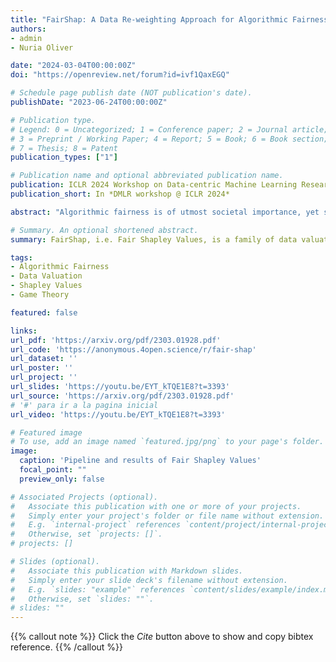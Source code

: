 ```yaml
---
title: "FairShap: A Data Re-weighting Approach for Algorithmic Fairness based on Shapley Values"
authors:
- admin
- Nuria Oliver

date: "2024-03-04T00:00:00Z"
doi: "https://openreview.net/forum?id=ivf1QaxEGQ"

# Schedule page publish date (NOT publication's date).
publishDate: "2023-06-24T00:00:00Z"

# Publication type.
# Legend: 0 = Uncategorized; 1 = Conference paper; 2 = Journal article;
# 3 = Preprint / Working Paper; 4 = Report; 5 = Book; 6 = Book section;
# 7 = Thesis; 8 = Patent
publication_types: ["1"]

# Publication name and optional abbreviated publication name.
publication: ICLR 2024 Workshop on Data-centric Machine Learning Research (DMLR)
publication_short: In *DMLR workshop @ ICLR 2024*

abstract: "Algorithmic fairness is of utmost societal importance, yet state-of-the-art largescale machine learning models require training with massive datasets that are frequently biased. In this context, pre-processing methods that focus on modeling and correcting bias in the data emerge as valuable approaches. In this paper, we propose **FairShap**, a novel instance-level data re-weighting method for fair algorithmic decision-making through data valuation by means of Shapley Values. **FairShap** is model-agnostic and easily interpretable. It measures the contribution of each training data point to a predefined fairness metric. We empirically validate **FairShap** on several state-of-the-art datasets of different nature, with a variety of training scenarios and machine learning models and show how it yields fairer models with similar levels of accuracy than the baselines. We illustrate **FairShap**’s interpretability by means of histograms and latent space visualizations and perform a utility-fairness study. We believe that **FairShap** represents a promising direction in interpretable and model-agnostic approaches to algorithmic fairness that yield competitive accuracy even when only biased datasets are available"

# Summary. An optional shortened abstract.
summary: FairShap, i.e. Fair Shapley Values, is a family of data valuation functions for Algorithmic Fairness based on Game Theory which can be used as a novel, interpretable, pre-processing and model-agnostic (re-weighting) method for fair algorithmic decision-making.

tags:
- Algorithmic Fairness
- Data Valuation
- Shapley Values
- Game Theory

featured: false

links:
url_pdf: 'https://arxiv.org/pdf/2303.01928.pdf'
url_code: 'https://anonymous.4open.science/r/fair-shap'
url_dataset: ''
url_poster: ''
url_project: ''
url_slides: 'https://youtu.be/EYT_kTQE1E8?t=3393'
url_source: 'https://arxiv.org/pdf/2303.01928.pdf' 
# '#' para ir a la pagina inicial
url_video: 'https://youtu.be/EYT_kTQE1E8?t=3393'

# Featured image
# To use, add an image named `featured.jpg/png` to your page's folder. 
image:
  caption: 'Pipeline and results of Fair Shapley Values'
  focal_point: ""
  preview_only: false

# Associated Projects (optional).
#   Associate this publication with one or more of your projects.
#   Simply enter your project's folder or file name without extension.
#   E.g. `internal-project` references `content/project/internal-project/index.md`.
#   Otherwise, set `projects: []`.
# projects: []

# Slides (optional).
#   Associate this publication with Markdown slides.
#   Simply enter your slide deck's filename without extension.
#   E.g. `slides: "example"` references `content/slides/example/index.md`.
#   Otherwise, set `slides: ""`.
# slides: ""
---
```


{{% callout note %}}
Click the *Cite* button above to show and copy bibtex reference.
{{% /callout %}}

